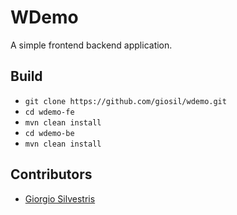 # WDemo

A simple frontend backend application.

## Build

- `git clone https://github.com/giosil/wdemo.git`
- `cd wdemo-fe`
- `mvn clean install`
- `cd wdemo-be`
- `mvn clean install`

## Contributors

* [Giorgio Silvestris](https://github.com/giosil)
